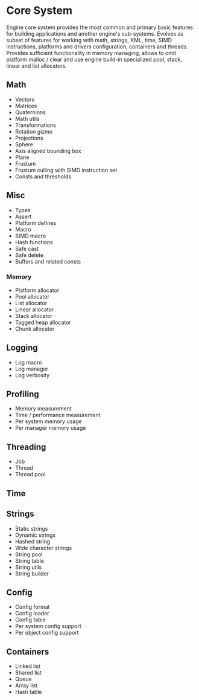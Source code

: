 # Core System

Engine core system provides the most common and primary basic features for building applications and another engine's 
sub-systems. Evolves as subset of features for working with math, strings, XML, time, SIMD instructions, platforms and 
drivers configuration, containers and threads. Provides sufficient functionality in memory managing, allows to omit 
platform malloc / clear and use engine build-in specialized pool, stack, linear and list allocators. 

## Math

* Vectors
* Matrices
* Quaternions
* Math utils
* Transformations
* Rotation gizmo
* Projections
* Sphere
* Axis aligned bounding box
* Plane
* Frustum
* Frustum culling with SIMD instruction set
* Consts and thresholds

## Misc

* Types
* Assert
* Platform defines
* Macro
* SIMD macro
* Hash functions
* Safe cast
* Safe delete
* Buffers and related consts

### Memory

* Platform allocator
* Pool allocator
* List allocator
* Linear allocator
* Stack allocator
* Tagged heap allocator
* Chunk allocator

## Logging

* Log macro
* Log manager
* Log verbosity

## Profiling

* Memory measurement
* Time / performance measurement
* Per system memory usage
* Per manager memory usage

## Threading

* Job
* Thread
* Thread pool

## Time

## Strings

* Static strings
* Dynamic strings
* Hashed string
* Wide character strings
* String pool
* String table
* String utils
* String builder

## Config

* Config format
* Config loader
* Config table
* Per system config support
* Per object config support

## Containers

* Linked list
* Shared list
* Queue
* Array list
* Hash table
